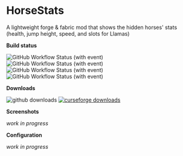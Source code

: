 # HorseStats

A lightweight forge & fabric mod that shows the hidden horses' stats (health, jump height, speed, and slots for Llamas)

**Build status**

![GitHub Workflow Status (with event)](https://img.shields.io/github/actions/workflow/status/lilmods/horse-stats/build-fabric.yml?style=for-the-badge&logo=gradle&label=fabric%20build)
![GitHub Workflow Status (with event)](https://img.shields.io/github/actions/workflow/status/lilmods/horse-stats/release-fabric.yml?style=for-the-badge&logo=flatpak&logoColor=white&label=fabric%20release)
![GitHub Workflow Status (with event)](https://img.shields.io/github/actions/workflow/status/lilmods/horse-stats/build-forge.yml?style=for-the-badge&logo=gradle&label=forge%20build)
![GitHub Workflow Status (with event)](https://img.shields.io/github/actions/workflow/status/lilmods/horse-stats/release-forge.yml?style=for-the-badge&logo=flatpak&logoColor=white&label=forge%20release)

**Downloads**

![github downloads](https://img.shields.io/github/downloads/lilgallon/horsestatsmod/total.svg?label=Github%20downloads&logo=github&style=for-the-badge)
[![curseforge downloads](http://cf.way2muchnoise.eu/full_409126_downloads.svg)](https://www.curseforge.com/minecraft/mc-mods/horse-statistics)

**Screenshots**

_work in progress_

**Configuration**

_work in progress_
